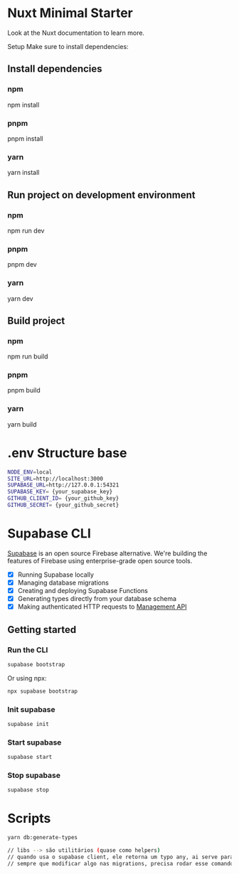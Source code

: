# Nuxt Minimal Starter
Look at the Nuxt documentation to learn more.

Setup
Make sure to install dependencies:

## Install dependencies

### npm
npm install

### pnpm
pnpm install

### yarn
yarn install

## Run project on development environment

### npm
npm run dev

### pnpm
pnpm dev

### yarn
yarn dev

## Build project

### npm
npm run build

### pnpm
pnpm build

### yarn
yarn build

# .env Structure base

```bash
NODE_ENV=local
SITE_URL=http://localhost:3000
SUPABASE_URL=http://127.0.0.1:54321
SUPABASE_KEY= {your_supabase_key}
GITHUB_CLIENT_ID= {your_github_key}
GITHUB_SECRET= {your_github_secret}
```

# Supabase CLI

[Supabase](https://supabase.io) is an open source Firebase alternative. We're building the features of Firebase using enterprise-grade open source tools.

- [x] Running Supabase locally
- [x] Managing database migrations
- [x] Creating and deploying Supabase Functions
- [x] Generating types directly from your database schema
- [x] Making authenticated HTTP requests to [Management API](https://supabase.com/docs/reference/api/introduction)

## Getting started

### Run the CLI

```bash
supabase bootstrap
```

Or using npx:

```bash
npx supabase bootstrap
```

### Init supabase

```bash
supabase init
```

### Start supabase

```bash
supabase start
```

### Stop supabase

```bash
supabase stop
```

# Scripts

```bash
yarn db:generate-types

// libs --> são utilitários (quase como helpers)
// quando usa o supabase client, ele retorna um typo any, ai serve para recuperar os dados
// sempre que modificar algo nas migrations, precisa rodar esse comando
```